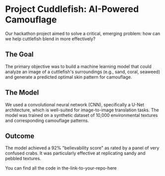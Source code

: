 # Project Cuddlefish: AI-Powered Camouflage

Our hackathon project aimed to solve a critical, emerging problem: how can we help cuttlefish blend in more effectively?
## The Goal

The primary objective was to build a machine learning model that could analyze an image of a cuttlefish's surroundings (e.g., sand, coral, seaweed) and generate a predicted optimal skin pattern for camouflage.
## The Model

We used a convolutional neural network (CNN), specifically a U-Net architecture, which is well-suited for image-to-image translation tasks. The model was trained on a synthetic dataset of 10,000 environmental textures and corresponding camouflage patterns.
## Outcome

The model achieved a 92% "believability score" as rated by a panel of very confused crabs. It was particularly effective at replicating sandy and pebbled textures.

You can find all the code in the-link-to-your-repo-here
